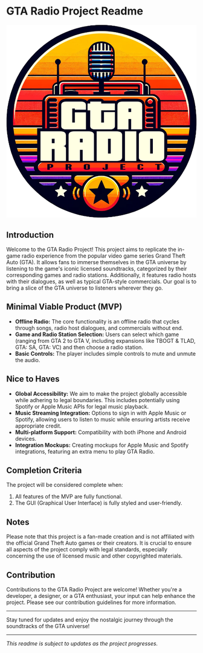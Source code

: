 # GTA Radio Project Readme


![alt text](https://github.com/SebC750/GTARadio/blob/main/frontend/GTA_Radio%20copy.png?raw=true)

## Introduction
Welcome to the GTA Radio Project! This project aims to replicate the in-game radio experience from the popular video game series Grand Theft Auto (GTA). It allows fans to immerse themselves in the GTA universe by listening to the game's iconic licensed soundtracks, categorized by their corresponding games and radio stations. Additionally, it features radio hosts with their dialogues, as well as typical GTA-style commercials. Our goal is to bring a slice of the GTA universe to listeners wherever they go.

## Minimal Viable Product (MVP)
- **Offline Radio:** The core functionality is an offline radio that cycles through songs, radio host dialogues, and commercials without end.
- **Game and Radio Station Selection:** Users can select which game (ranging from GTA 2 to GTA V, including expansions like TBOGT & TLAD, GTA: SA, GTA: VC) and then choose a radio station.
- **Basic Controls:** The player includes simple controls to mute and unmute the audio.

## Nice to Haves
- **Global Accessibility:** We aim to make the project globally accessible while adhering to legal boundaries. This includes potentially using Spotify or Apple Music APIs for legal music playback.
- **Music Streaming Integration:** Options to sign in with Apple Music or Spotify, allowing users to listen to music while ensuring artists receive appropriate credit.
- **Multi-platform Support:** Compatibility with both iPhone and Android devices.
- **Integration Mockups:** Creating mockups for Apple Music and Spotify integrations, featuring an extra menu to play GTA Radio.

## Completion Criteria
The project will be considered complete when:
1. All features of the MVP are fully functional.
2. The GUI (Graphical User Interface) is fully styled and user-friendly.

## Notes
Please note that this project is a fan-made creation and is not affiliated with the official Grand Theft Auto games or their creators. It is crucial to ensure all aspects of the project comply with legal standards, especially concerning the use of licensed music and other copyrighted materials.

## Contribution
Contributions to the GTA Radio Project are welcome! Whether you're a developer, a designer, or a GTA enthusiast, your input can help enhance the project. Please see our contribution guidelines for more information.

---

Stay tuned for updates and enjoy the nostalgic journey through the soundtracks of the GTA universe!

---

*This readme is subject to updates as the project progresses.*

